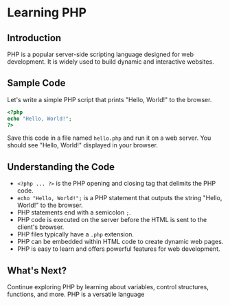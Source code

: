 # Learning PHP

## Introduction

PHP is a popular server-side scripting language designed for web development. It is widely used to build dynamic and
interactive websites.

## Sample Code

Let's write a simple PHP script that prints "Hello, World!" to the browser.

```php
<?php
echo "Hello, World!";
?>
```

Save this code in a file named `hello.php` and run it on a web server. You should see "Hello, World!" displayed in your
browser.

## Understanding the Code

- `<?php ... ?>` is the PHP opening and closing tag that delimits the PHP code.
- `echo "Hello, World!";` is a PHP statement that outputs the string "Hello, World!" to the browser.
- PHP statements end with a semicolon `;`.
- PHP code is executed on the server before the HTML is sent to the client's browser.
- PHP files typically have a `.php` extension.
- PHP can be embedded within HTML code to create dynamic web pages.
- PHP is easy to learn and offers powerful features for web development.

## What's Next?

Continue exploring PHP by learning about variables, control structures, functions, and more. PHP is a versatile language
